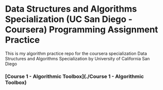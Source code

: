 # Data Structures and Algorithms Specialization (UC San Diego - Coursera) Programming Assignment Practice

This is my algorithm practice repo for the coursera specialization Data Structures and Algorithms Specialization by University of California San Diego


### [Course 1 - Algorithmic Toolbox](./Course 1 - Algorithmic Toolbox)
